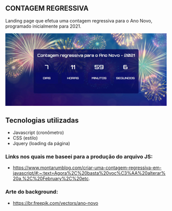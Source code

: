## CONTAGEM REGRESSIVA

Landing page que efetua uma contagem regressiva para o Ano Novo, programado inicialmente para 2021.

![enter image description here](https://github.com/anacarolinaferreira/contagem-regressiva/blob/master/20201224_120050.gif) 

## Tecnologias utilizadas

- Javascript (cronômetro)
- CSS (estilo)
- Jquery (loading da página)


### Links nos quais me baseei para a produção do arquivo JS:
- https://www.montarumblog.com/criar-uma-contagem-regressiva-em-javascript/#:~:text=Agora%2C%20basta%20voc%C3%AA%20alterar%20a,%2C%20February%2C%20etc.

### Arte do background:
- https://br.freepik.com/vectors/ano-novo 
